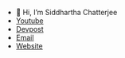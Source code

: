 - 👋 Hi, I’m Siddhartha Chatterjee
- [Youtube](https://www.youtube.com/channel/UCWE2p_yjlHl2086O7apsAcQ)
- [Devpost](https://devpost.com/siddharthachatterjee)
- [Email](mailto:ninja.siddhartha@gmai.com)
- [Website](https://siddhartha-chatterjee.com)

